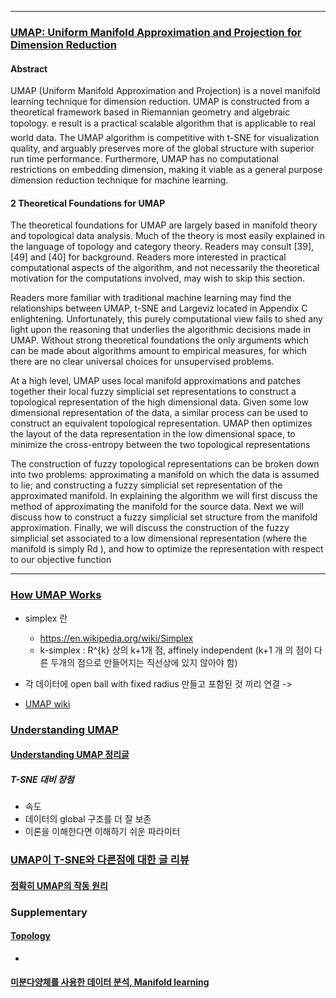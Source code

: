 * * *
### [UMAP: Uniform Manifold Approximation and Projection for Dimension Reduction](https://arxiv.org/pdf/1802.03426.pdf)



#### Abstract

 UMAP (Uniform Manifold Approximation and Projection) is a novel manifold learning technique for dimension reduction. UMAP is constructed
from a theoretical framework based in Riemannian geometry and algebraic topology. e result is a practical scalable algorithm that is applicable to real world data. The UMAP algorithm is competitive with t-SNE for visualization quality, and arguably preserves more of the global structure with superior run time performance. Furthermore, UMAP has no computational restrictions on embedding dimension, making it viable as a general purpose dimension reduction technique for machine learning.

#### 2 Theoretical Foundations for UMAP

 The theoretical foundations for UMAP are largely based in manifold theory and topological data analysis. Much of the theory is most easily explained in the language of topology and category theory. Readers may consult [39], [49] and [40] for background. Readers more interested in practical computational aspects of the algorithm, and not necessarily the theoretical motivation for the computations involved, may wish to skip this section. 
 
 Readers more familiar with traditional machine learning may find the relationships between UMAP, t-SNE and Largeviz located in Appendix C enlightening. Unfortunately, this purely computational view fails to shed any light upon the reasoning that underlies the algorithmic decisions made in UMAP. Without strong theoretical foundations the only arguments which can be made about algorithms amount to empirical measures, for which there are no clear universal choices for unsupervised problems. 
 
 At a high level, UMAP uses local manifold approximations and patches together their local fuzzy simplicial set representations to construct a topological representation of the high dimensional data. Given some low dimensional representation of the data, a similar process can be used to construct an equivalent topological representation. UMAP then optimizes the layout of the data representation in the low dimensional space, to minimize the cross-entropy between the two topological representations
 
 The construction of fuzzy topological representations can be broken down into two problems: approximating a manifold on which the data is assumed to lie; and constructing a fuzzy simplicial set representation of the approximated manifold. In explaining the algorithm we will first discuss the method of approximating the manifold for the source data. Next we will discuss how to construct a fuzzy simplicial set structure from the manifold approximation. Finally, we will discuss the construction of the fuzzy simplicial set associated to a low dimensional representation (where the manifold is simply Rd ), and how to optimize the representation with respect to our objective function

* * *



### [How UMAP Works](https://umap-learn.readthedocs.io/en/latest/how_umap_works.html#how-umap-works)

 - simplex 란
   - https://en.wikipedia.org/wiki/Simplex
   - k-simplex : R^{k} 상의 k+1개 점, affinely independent (k+1 개 의 점이 다른 두개의 점으로 만들어지는 직선상에 있지 않아야 함)

- 각 데이터에 open ball with fixed radius 만들고  포함된 것 끼리 연결 -> 
- [UMAP wiki](https://en.wikipedia.org/wiki/Nonlinear_dimensionality_reduction#Uniform_manifold_approximation_and_projection)


### [Understanding UMAP](https://pair-code.github.io/understanding-umap/)


#### [Understanding UMAP 정리글](https://m.blog.naver.com/myohyun/222421460444)


##### T-SNE 대비 장점
- 속도
- 데이터의 global 구조를 더 잘 보존
- 이론을 이해한다면 이해하기 쉬운 파라미터



### [UMAP이 T-SNE와 다른점에 대한 글 리뷰](https://data-newbie.tistory.com/295)

#### [정확히 UMAP의 작동 원리](https://ichi.pro/ko/jeonghwaghi-umapui-jagdong-wonli-21865746536040)




### Supplementary

#### [Topology](https://en.wikipedia.org/wiki/Topology)
- 

#### [미분다양체를 사용한 데이터 분석, Manifold learning](https://namu.wiki/w/%EC%9C%84%EC%83%81%20%EB%8D%B0%EC%9D%B4%ED%84%B0%EB%B6%84%EC%84%9D#toc)

